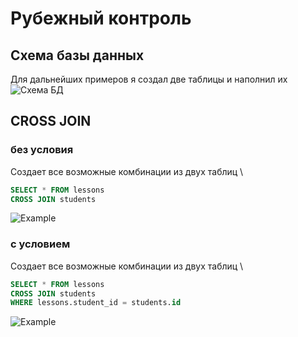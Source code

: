 # Рубежный контроль

## Схема базы данных
Для дальнейших примеров я создал две таблицы и наполнил их\
![Схема БД](https://sun9-7.userapi.com/impg/AlU02x7ogqTbhw8dY_FmTyY247CTOeeebTf6Ng/VIAzzSFyTUE.jpg?size=300x404&quality=96&sign=da7f44ecea37540c24615df72bfe6a01&type=album)
## CROSS JOIN
### без условия
Создает все возможные комбинации из двух таблиц \
```sql 
SELECT * FROM lessons 
CROSS JOIN students 
```
![Example](https://sun9-30.userapi.com/impg/q--ZEPhXtqwexHXcF67rsrdgGtZOTODrmIP7zA/wTG43g-3ES0.jpg?size=829x737&quality=96&sign=f93dd05501dd7aa084728334b9a89758&type=album)
### с условием
Создает все возможные комбинации из двух таблиц \
```sql 
SELECT * FROM lessons 
CROSS JOIN students 
WHERE lessons.student_id = students.id
```
![Example](https://sun9-9.userapi.com/impg/Cdkk7CV8LSsCZbiP5D7NsoUVuVtBhpUJURG8ZA/pSQLEDz_acs.jpg?size=838x356&quality=96&sign=4d0bad1ada9bb2915697f1b4172732f3&type=album)